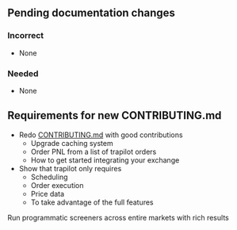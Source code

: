 ## Pending documentation changes
### Incorrect
- None
### Needed
- None



## Requirements for new CONTRIBUTING.md
- Redo [CONTRIBUTING.md](http://CONTRIBUTING.md) with good contributions
  - Upgrade caching system
  - Order PNL from a list of trapilot orders
  - How to get started integrating your exchange
- Show that trapilot only requires
  - Scheduling
  - Order execution
  - Price data
  - To take advantage of the full features

Run programmatic screeners across entire markets with rich results